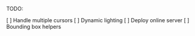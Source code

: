 TODO:

[ ] Handle multiple cursors
[ ] Dynamic lighting
[ ] Deploy online server
[ ] Bounding box helpers
